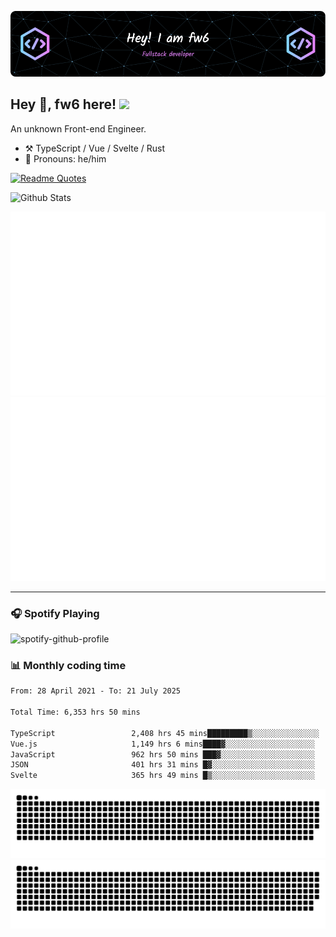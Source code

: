 ![Header](github-header-image.png)

## Hey 👋, fw6 here! <img src="https://github.githubassets.com/images/mona-whisper.gif" height="24" />


An unknown Front-end Engineer.

-   :hammer_and_pick: TypeScript / Vue / Svelte / Rust
-   :man: Pronouns: he/him


[![Readme Quotes](https://quotes-github-readme.vercel.app/api?type=horizontal&theme=algolia)](https://github.com/piyushsuthar/github-readme-quotes)



![Github Stats](https://github-readme-stats.vercel.app/api?username=fw6&bg_color=30,e96443,904e95&title_color=fff&text_color=fff)

![](https://raw.githubusercontent.com/fw6/github-stats-transparent/output/generated/overview.svg)
![](https://raw.githubusercontent.com/fw6/github-stats-transparent/output/generated/languages.svg)


---

### 🎧 Spotify Playing

<!-- ![spotify-github-profile](/img/default.svg) -->

![spotify-github-profile](https://spotify-github-profile.vercel.app/api/view.svg?uid=r6wn4hdvypv0lkzyrj0e0pjct&cover_image=true&theme=default&show_offline=true&background_color=9a10ad&interchange=true&bar_color_cover=true)



### :bar_chart: Monthly coding time 

<!--START_SECTION:waka-->

```txt
From: 28 April 2021 - To: 21 July 2025

Total Time: 6,353 hrs 50 mins

TypeScript                 2,408 hrs 45 mins█████████▒░░░░░░░░░░░░░░░   37.91 %
Vue.js                     1,149 hrs 6 mins████▓░░░░░░░░░░░░░░░░░░░░   18.09 %
JavaScript                 962 hrs 50 mins ███▓░░░░░░░░░░░░░░░░░░░░░   15.15 %
JSON                       401 hrs 31 mins █▓░░░░░░░░░░░░░░░░░░░░░░░   06.32 %
Svelte                     365 hrs 49 mins █▒░░░░░░░░░░░░░░░░░░░░░░░   05.76 %
```

<!--END_SECTION:waka-->




![github contribution grid snake animation](https://raw.githubusercontent.com/platane/platane/output/github-contribution-grid-snake-dark.svg#gh-dark-mode-only)![github contribution grid snake animation](https://raw.githubusercontent.com/platane/platane/output/github-contribution-grid-snake.svg#gh-light-mode-only)
